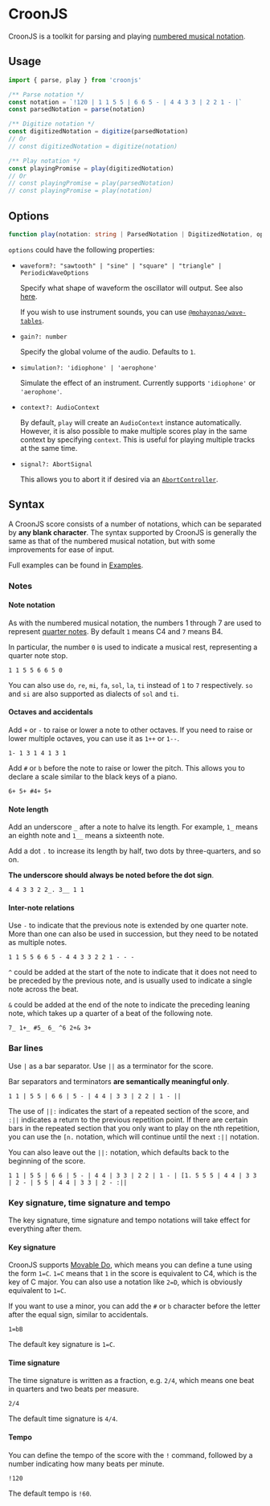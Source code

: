 # CroonJS

CroonJS is a toolkit for parsing and playing [numbered musical notation](https://en.wikipedia.org/wiki/Numbered_musical_notation).

## Usage

```typescript
import { parse, play } from 'croonjs'

/** Parse notation */
const notation = `!120 | 1 1 5 5 | 6 6 5 - | 4 4 3 3 | 2 2 1 - |`
const parsedNotation = parse(notation)

/** Digitize notation */
const digitizedNotation = digitize(parsedNotation)
// Or
// const digitizedNotation = digitize(notation)

/** Play notation */
const playingPromise = play(digitizedNotation)
// Or
// const playingPromise = play(parsedNotation)
// const playingPromise = play(notation)
```

## Options

```typescript
function play(notation: string | ParsedNotation | DigitizedNotation, options?: PlayOptions): Promise<unknown>
```

`options` could have the following properties:

- `waveform?: "sawtooth" | "sine" | "square" | "triangle" | PeriodicWaveOptions`

  Specify what shape of waveform the oscillator will output. See also [here](https://developer.mozilla.org/en-US/docs/Web/API/OscillatorNode/type).

  If you wish to use instrument sounds, you can use [`@mohayonao/wave-tables`](https://npmjs.com/package/@mohayonao/wave-tables).

- `gain?: number`

  Specify the global volume of the audio. Defaults to `1`.

- `simulation?: 'idiophone' | 'aerophone'`

  Simulate the effect of an instrument. Currently supports `'idiophone'` or `'aerophone'`.

- `context?: AudioContext`

  By default, `play` will create an `AudioContext` instance automatically. However, it is also possible to make multiple scores play in the same context by specifying `context`. This is useful for playing multiple tracks at the same time.

- `signal?: AbortSignal`

  This allows you to abort it if desired via an [`AbortController`](https://developer.mozilla.org/en-US/docs/Web/API/AbortController).

## Syntax

A CroonJS score consists of a number of notations, which can be separated by **any blank character**. The syntax supported by CroonJS is generally the same as that of the numbered musical notation, but with some improvements for ease of input.

Full examples can be found in [Examples](./examples/).

### Notes

#### Note notation

As with the numbered musical notation, the numbers 1 through 7 are used to represent [quarter notes](https://en.wikipedia.org/wiki/Quarter_note). By default `1` means C4 and `7` means B4.

In particular, the number `0` is used to indicate a musical rest, representing a quarter note stop.

```
1 1 5 5 6 6 5 0
```

You can also use `do`, `re`, `mi`, `fa`, `sol`, `la`, `ti` instead of `1` to `7` respectively. `so` and `si` are also supported as dialects of `sol` and `ti`.

#### Octaves and accidentals

Add `+` or `-` to raise or lower a note to other octaves. If you need to raise or lower multiple octaves, you can use it as `1++` or `1--`.

```
1- 1 3 1 4 1 3 1
```

Add `#` or `b` before the note to raise or lower the pitch. This allows you to declare a scale similar to the black keys of a piano.

```
6+ 5+ #4+ 5+
```

#### Note length

Add an underscore `_` after a note to halve its length. For example, `1_` means an eighth note and `1__` means a sixteenth note.

Add a dot `.` to increase its length by half, two dots by three-quarters, and so on.

**The underscore should always be noted before the dot sign**.

```
4 4 3 3 2 2_. 3__ 1 1
```

#### Inter-note relations

Use `-` to indicate that the previous note is extended by one quarter note. More than one can also be used in succession, but they need to be notated as multiple notes.

```
1 1 5 5 6 6 5 - 4 4 3 3 2 2 1 - - -
```

`^` could be added at the start of the note to indicate that it does not need to be preceded by the previous note, and is usually used to indicate a single note across the beat.

`&` could be added at the end of the note to indicate the preceding leaning note, which takes up a quarter of a beat of the following note.

```
7_ 1+_ #5_ 6_ ^6 2+& 3+
```

### Bar lines

Use `|` as a bar separator. Use `||` as a terminator for the score.

Bar separators and terminators **are semantically meaningful only**.

```
1 1 | 5 5 | 6 6 | 5 - | 4 4 | 3 3 | 2 2 | 1 - ||
```

The use of `||:` indicates the start of a repeated section of the score, and `:||` indicates a return to the previous repetition point. If there are certain bars in the repeated section that you only want to play on the nth repetition, you can use the `[n.` notation, which will continue until the next `:||` notation.

You can also leave out the `||:` notation, which defaults back to the beginning of the score.

```
1 1 | 5 5 | 6 6 | 5 - | 4 4 | 3 3 | 2 2 | 1 - | [1. 5 5 5 | 4 4 | 3 3 | 2 - | 5 5 | 4 4 | 3 3 | 2 - :||
```

### Key signature, time signature and tempo

The key signature, time signature and tempo notations will take effect for everything after them.

#### Key signature

CroonJS supports [Movable Do](https://en.wikipedia.org/wiki/Solf%C3%A8ge#Variations), which means you can define a tune using the form `1=C`. `1=C` means that `1` in the score is equivalent to C4, which is the key of C major. You can also use a notation like `2=D`, which is obviously equivalent to `1=C`.

If you want to use a minor, you can add the `#` or `b` character before the letter after the equal sign, similar to accidentals.

```
1=bB
```

The default key signature is `1=C`.

#### Time signature

The time signature is written as a fraction, e.g. `2/4`, which means one beat in quarters and two beats per measure.

```
2/4
```

The default time signature is `4/4`.

#### Tempo

You can define the tempo of the score with the `!` command, followed by a number indicating how many beats per minute.

```
!120
```

The default tempo is `!60`.
